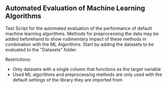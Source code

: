 ## Automated Evaluation of Machine Learning Algorithms 

Test Script for the automated evaluation of the performance of default machine learning algorithms. Methods for preprocessing the data may be added beforehand to show rudimentary impact of these methods in combination with the ML Algorithms. Start by adding the datasets to be evaluated to the "Datasets" folder.


Restrictions:
- Only datasets with a single column that functions as the target variable
- Used ML algorithms and preprocessing methods are only used with the default settings of the library they are imported from
